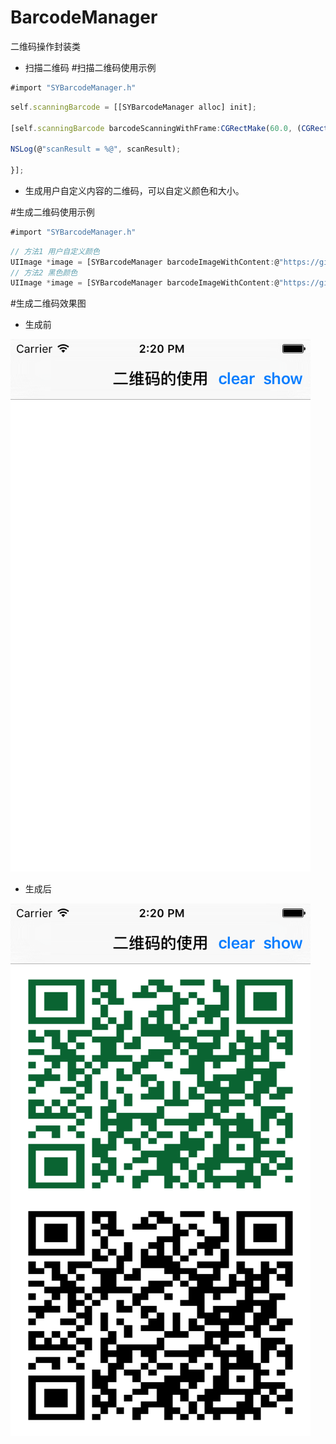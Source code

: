 # BarcodeManager
二维码操作封装类

* 扫描二维码
#扫描二维码使用示例
~~~ javascript
#import "SYBarcodeManager.h"
~~~

~~~ javascript
self.scanningBarcode = [[SYBarcodeManager alloc] init];

[self.scanningBarcode barcodeScanningWithFrame:CGRectMake(60.0, (CGRectGetHeight(self.view.bounds) - (CGRectGetWidth(self.view.bounds) - 60.0 * 2)) / 2, (CGRectGetWidth(self.view.bounds) - 60.0 * 2), (CGRectGetWidth(self.view.bounds) - 60.0 * 2)) view:self.view complete:^(NSString *scanResult) {

NSLog(@"scanResult = %@", scanResult);

}];
~~~


* 生成用户自定义内容的二维码，可以自定义颜色和大小。

#生成二维码使用示例
~~~ javascript
#import "SYBarcodeManager.h"
~~~

~~~ javascript
// 方法1 用户自定义颜色
UIImage *image = [SYBarcodeManager barcodeImageWithContent:@"https://github.com/potato512/BarcodeManager" size:200.0 colorRed:10.0 colorGreen:100.0 colorBlue:50.0];
// 方法2 黑色颜色
UIImage *image = [SYBarcodeManager barcodeImageWithContent:@"https://github.com/potato512/BarcodeManager" size:200.0];
~~~

#生成二维码效果图
* 生成前

![clear](./images/clear.png) 
* 生成后

![barcode](./images/barcode.png) 
